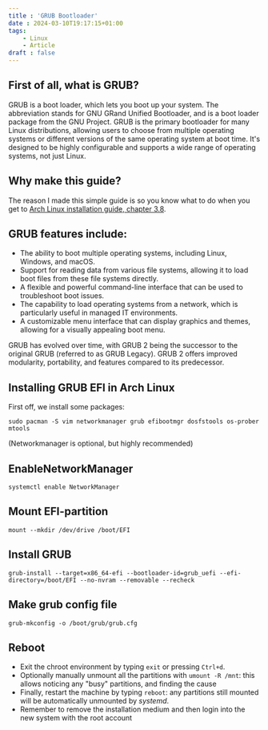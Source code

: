 ```yaml
---
title : 'GRUB Bootloader'
date : 2024-03-10T19:17:15+01:00
tags:
    - Linux
    - Article
draft : false
---
```


## First of all, what is GRUB?
GRUB is a boot loader, which lets you boot up your system. The abbreviation stands for GNU GRand Unified Bootloader, and is a boot loader package from the GNU Project. GRUB is the primary bootloader for many Linux distributions, allowing users to choose from multiple operating systems or different versions of the same operating system at boot time. It's designed to be highly configurable and supports a wide range of operating systems, not just Linux.

## Why make this guide?
The reason I made this simple guide is so you know what to do when you get to [Arch Linux installation guide, chapter 3.8](https://wiki.archlinux.org/title/Installation_guide).

## GRUB features include:
- The ability to boot multiple operating systems, including Linux, Windows, and macOS.
- Support for reading data from various file systems, allowing it to load boot files from these file systems directly.
- A flexible and powerful command-line interface that can be used to troubleshoot boot issues.
- The capability to load operating systems from a network, which is particularly useful in managed IT environments.
- A customizable menu interface that can display graphics and themes, allowing for a visually appealing boot menu.

GRUB has evolved over time, with GRUB 2 being the successor to the original GRUB (referred to as GRUB Legacy). GRUB 2 offers improved modularity, portability, and features compared to its predecessor.

## Installing GRUB EFI in Arch Linux
First off, we install some packages:
```
sudo pacman -S vim networkmanager grub efibootmgr dosfstools os-prober mtools
```

(Networkmanager is optional, but highly recommended)

## EnableNetworkManager
```
systemctl enable NetworkManager
```
## Mount EFI-partition
```
mount --mkdir /dev/drive /boot/EFI
```
## Install GRUB
```
grub-install --target=x86_64-efi --bootloader-id=grub_uefi --efi-directory=/boot/EFI --no-nvram --removable --recheck
```
## Make grub config file
```
grub-mkconfig -o /boot/grub/grub.cfg
```
## Reboot
- Exit the chroot environment by typing `exit` or pressing `Ctrl+d`.
- Optionally manually unmount all the partitions with `umount -R /mnt`: this allows noticing any "busy" partitions, and finding the cause
- Finally, restart the machine by typing `reboot`: any partitions still mounted will be automatically unmounted by *systemd*.
- Remember to remove the installation medium and then login into the new system with the root account
